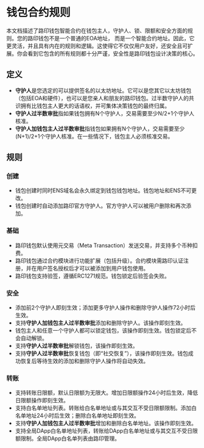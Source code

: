 #  钱包合约规则

本文档描述了路印钱包智能合约在钱包主人，守护人、锁、限额和安全方面的规则。您的路印钱包不是一个普通的EOA地址， 而是一个智能合约地址。因此，它更灵活，并且具有内在的规则和逻辑。这使得它不仅仅用户友好，还安全且可扩展。你会看到它包含的所有规则都十分严谨，安全性是路印钱包设计决策的核心。

## 定义

- **守护人**是您选定的可以提供签名的以太坊地址。它可以是您其它以太坊钱包（包括EOA和硬件），也可以是您亲人和朋友的路印钱包。过半数守护人的共识拥有比钱包主人更大的话语权，并可集体决策钱包的最终归属。
- **守护人过半数审批**指如果钱包拥有N个守护人，交易需要至少N/2+1个守护人核准。
- **守护人加钱包主人过半数审批**指钱包如果拥有N个守护人，交易需要至少(N+1)/2+1个守护人核准。在一些情况下，钱包主人必须核准交易。


## 规则

### 创建
- 钱包创建时同时ENS域名会永久绑定到钱包钱包地址。钱包地址和ENS不可更改。
- 钱包创建时自动添加路印官方守护人。官方守护人可以被用户删除和再次添加。

### 基础
- 路印钱包默认使用元交易（Meta Transaction）发送交易，并支持多个币种扣费。
- 路印钱包通过合约模块进行功能扩展（包括升级）。合约模块需路印认证注册，并在用户签名授权后才可以被添加到用户钱包使用。
- 路印钱包支持验签，遵循ERC1271规范。钱包锁定后验签会失败。

### 安全
- 添加前2个守护人即刻生效；添加更多守护人操作和删除守护人操作72小时后生效。
- 支持**守护人加钱包主人过半数审批**添加和删除守护人。该操作即刻生效。
- 钱包主人和任意一个守护人都可以锁定钱包，该操作即刻生效。钱包锁定后不会自动解锁。
- 支持**守护人过半数审批**解锁钱包，该操作即刻生效。
- 支持**守护人过半数审批**恢复钱包（即“社交恢复”），该操作即刻生效。钱包成功恢复后等待生效的添加和删除守护人操作将自动失效。

### 转账
- 支持转账日限额，默认日限额为无限大。增加日限额操作24小时后生效，降低日限额操作即刻生效。
- 支持白名单地址列表。转账给白名单地址或与其交互不受日限额限制。添加白名单地址24小时后生效；删除白名单地址即刻生效。
- 支持**守护人加钱包主人过半数审批**增加和删除白名单地址。该操作即刻生效。
- 支持全局DApp白名单地址列表，转账给DApp白名单地址或与其交互不受日限额限制。全局DApp白名单列表由路印管理。
